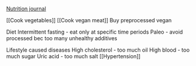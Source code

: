 
[Nutrition journal](https://docs.google.com/document/d/1x2VktLI92vmuOY3Z7QINcGjAs9D0y4Z8bcNr71Vc-wA/edit?usp=drivesdk)

[[Cook vegetables]]
[[Cook vegan meat]]
Buy preprocessed vegan

Diet
Intermittent fasting - eat only at specific time periods
Paleo - avoid processed bec too many unhealthy additives

Lifestyle caused diseases
High cholesterol - too much oil
High blood - too much sugar
Uric acid - too much salt
[[Hypertension]]
